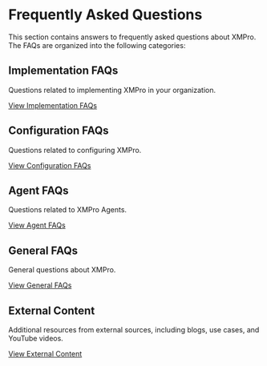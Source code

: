 # Frequently Asked Questions

This section contains answers to frequently asked questions about XMPro. The FAQs are organized into the following categories:

## Implementation FAQs

Questions related to implementing XMPro in your organization.

[View Implementation FAQs](implementation.md)

## Configuration FAQs

Questions related to configuring XMPro.

[View Configuration FAQs](configuration.md)

## Agent FAQs

Questions related to XMPro Agents.

[View Agent FAQs](agent-faqs.md)

## General FAQs

General questions about XMPro.

[View General FAQs](general.md)

## External Content

Additional resources from external sources, including blogs, use cases, and YouTube videos.

[View External Content](external-content/)
